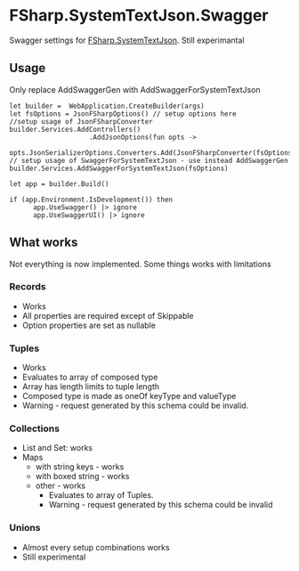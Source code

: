 # FSharp.SystemTextJson.Swagger

Swagger settings for [FSharp.SystemTextJson](https://github.com/Tarmil/FSharp.SystemTextJson).
Still experimantal

## Usage
Only replace AddSwaggerGen with AddSwaggerForSystemTextJson
```F#
let builder =  WebApplication.CreateBuilder(args)
let fsOptions = JsonFSharpOptions() // setup options here 
//setup usage of JsonFSharpConverter                
builder.Services.AddControllers()
                    .AddJsonOptions(fun opts ->
                        opts.JsonSerializerOptions.Converters.Add(JsonFSharpConverter(fsOptions))) 
// setup usage of SwaggerForSystemTextJson - use instead AddSwaggerGen 
builder.Services.AddSwaggerForSystemTextJson(fsOptions)
        
let app = builder.Build()
        
if (app.Environment.IsDevelopment()) then
      app.UseSwagger() |> ignore
      app.UseSwaggerUI() |> ignore
```

## What works
Not everything is now implemented. Some things works with limitations


### Records
- Works
- All properties are required except of Skippable
- Option properties are set as nullable


### Tuples
- Works
- Evaluates to array of composed type
- Array has length limits to tuple length
- Composed type is made as oneOf keyType and valueType
- Warning - request generated by this schema could be invalid. 

### Collections

- List and Set: works
- Maps
  - with string keys - works
  - with boxed string - works
  - other - works
    - Evaluates to array of Tuples.
    - Warning - request generated by this schema could be invalid

    

### Unions
- Almost every setup combinations works
- Still experimental
